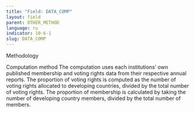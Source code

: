 ```yaml
---
title: "Field: DATA_COMP"
layout: field
parent: OTHER_METHOD
language: ru
indicator: 10-6-1
slug: DATA_COMP
---
```

Methodology

Computation method
The computation uses each institutions’ own published membership and voting rights data from their respective annual reports. The proportion of voting rights is computed as the number of voting rights allocated to developing countries, divided by the total number of voting rights. The proportion of membership is calculated by taking the number of developing country members, divided by the total number of members.